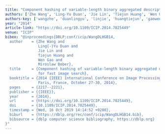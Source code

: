 ```yaml
---
title: "Component hashing of variable-length binary aggregated descriptors for fast image search"
authors: ['Zhe Wang', 'Ling-Yu Duan', 'Jie Lin', 'Tiejun Huang', 'Wen Gao 0001', 'Miroslaw Bober']
authors-key: ['wangzhe', 'duanlingyu', 'linjie', 'huangtiejun', 'gaowen', 'bobermiroslaw']
year: "2014"
article-link: "https://doi.org/10.1109/ICIP.2014.7025449"
venue: "ICIP"
bibex: "@inproceedings{DBLP:conf/icip/WangDLHGB14,
  author    = {Zhe Wang and
               Ling{-}Yu Duan and
               Jie Lin and
               Tiejun Huang and
               Wen Gao and
               Miroslaw Bober},
  title     = {Component hashing of variable-length binary aggregated descriptors
               for fast image search},
  booktitle = {2014 {IEEE} International Conference on Image Processing, {ICIP} 2014,
               Paris, France, October 27-30, 2014},
  pages     = {2217--2221},
  publisher = {{IEEE}},
  year      = {2014},
  url       = {https://doi.org/10.1109/ICIP.2014.7025449},
  doi       = {10.1109/ICIP.2014.7025449},
  timestamp = {Wed, 16 Oct 2019 14:14:52 +0200},
  biburl    = {https://dblp.org/rec/conf/icip/WangDLHGB14.bib},
  bibsource = {dblp computer science bibliography, https://dblp.org}
}"
---
```

